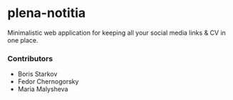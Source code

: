 # plena-notitia
Minimalistic web application for keeping all your social media links & CV in one place.

### Contributors
* Boris Starkov
* Fedor Chernogorsky
* Maria Malysheva


